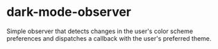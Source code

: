 # dark-mode-observer
Simple observer that detects changes in the user's color scheme preferences and dispatches a callback with the user's preferred theme.

